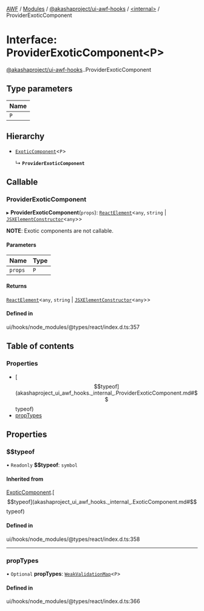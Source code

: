 [AWF](../README.md) / [Modules](../modules.md) / [@akashaproject/ui-awf-hooks](../modules/akashaproject_ui_awf_hooks.md) / [<internal\>](../modules/akashaproject_ui_awf_hooks._internal_.md) / ProviderExoticComponent

# Interface: ProviderExoticComponent<P\>

[@akashaproject/ui-awf-hooks](../modules/akashaproject_ui_awf_hooks.md).[<internal>](../modules/akashaproject_ui_awf_hooks._internal_.md).ProviderExoticComponent

## Type parameters

| Name |
| :------ |
| `P` |

## Hierarchy

- [`ExoticComponent`](akashaproject_ui_awf_hooks._internal_.ExoticComponent.md)<`P`\>

  ↳ **`ProviderExoticComponent`**

## Callable

### ProviderExoticComponent

▸ **ProviderExoticComponent**(`props`): [`ReactElement`](akashaproject_ui_awf_hooks._internal_.ReactElement.md)<`any`, `string` \| [`JSXElementConstructor`](../modules/akashaproject_ui_awf_hooks._internal_.md#jsxelementconstructor)<`any`\>\>

**NOTE**: Exotic components are not callable.

#### Parameters

| Name | Type |
| :------ | :------ |
| `props` | `P` |

#### Returns

[`ReactElement`](akashaproject_ui_awf_hooks._internal_.ReactElement.md)<`any`, `string` \| [`JSXElementConstructor`](../modules/akashaproject_ui_awf_hooks._internal_.md#jsxelementconstructor)<`any`\>\>

#### Defined in

ui/hooks/node_modules/@types/react/index.d.ts:357

## Table of contents

### Properties

- [$$typeof](akashaproject_ui_awf_hooks._internal_.ProviderExoticComponent.md#$$typeof)
- [propTypes](akashaproject_ui_awf_hooks._internal_.ProviderExoticComponent.md#proptypes)

## Properties

### $$typeof

• `Readonly` **$$typeof**: `symbol`

#### Inherited from

[ExoticComponent](akashaproject_ui_awf_hooks._internal_.ExoticComponent.md).[$$typeof](akashaproject_ui_awf_hooks._internal_.ExoticComponent.md#$$typeof)

#### Defined in

ui/hooks/node_modules/@types/react/index.d.ts:358

___

### propTypes

• `Optional` **propTypes**: [`WeakValidationMap`](../modules/akashaproject_ui_awf_hooks._internal_.md#weakvalidationmap)<`P`\>

#### Defined in

ui/hooks/node_modules/@types/react/index.d.ts:366
